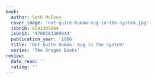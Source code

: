 ```yaml
---
book:
  author: Seth McEvoy
  cover_image: 'not-quite-human-bug-in-the-system.jpg'
  isbn10: 0583309844
  isbn13: '9780583309844'
  publication_year: '1986'
  title: 'Not Quite Human: Bug in the System'
  series: 'The Dragon Books'
review:
  date_read: ''
  rating: ''
---
```

